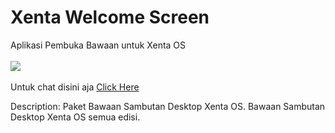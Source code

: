 # Xenta Welcome Screen
Aplikasi Pembuka Bawaan untuk Xenta OS</br></br>
<img src="https://github.com/xentaos/xenta-welcome-screen/blob/master/source/konsep/SLIDE%201%20Konsep.png">
</br></br>
Untuk chat disini aja <a href="https://gitter.im/Xenta-OS-dev/Lobby">Click Here</a>

Description: Paket Bawaan Sambutan Desktop Xenta OS.
 Bawaan Sambutan Desktop Xenta OS semua edisi.
